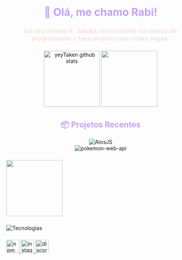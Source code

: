<h1 align="center" style="color:#c6a0f6;">👋 Olá, me chamo Rabi!</h1>

###

<h3 align="center" style="color:#f5e0dc;">Eu sou o Israel R. Jatobá, um iniciante no mundo da programação e faço projetos nas horas vagas.</h3>

###

<div align="center" style="margin-top: 20px;">
  <img class="stats-item" src="https://github-readme-stats.vercel.app/api?username=yeyTaken&show_icons=true&hide_border=true&title_color=4E5D94&icon_color=4E5D94&text_color=9fabb7&bg_color=ffffff00" height="150" alt="yeyTaken github stats" /> 
  <img class="stats-item" src="https://github-readme-stats.vercel.app/api/top-langs/?username=yeyTaken&layout=compact&hide_border=true&title_color=4E5D94&text_color=9fabb7&bg_color=ffffff00" height="150" />
</div>

###

<div align="center" style="margin-top: 30px;">
  <h2 style="color: #c6a0f6;">📦 Projetos Recentes</h2>
</div>

<div align="center">
  <a href="https://github.com/yeyTaken/atosjs" target="_blank" style="text-decoration: none;">
    <img src="https://github-readme-stats.vercel.app/api/pin/?username=yeyTaken&repo=atosjs" alt="AtosJS">
  </a>
</div>

<div align="center">
  <a href="https://github.com/yeyTaken/pokemon-web-api" target="_blank" style="text-decoration: none;">
    <img src="https://github-readme-stats.vercel.app/api/pin/?username=yeyTaken&repo=pokemon-web-api" alt="pokemon-web-api">
  </a>
</div>

###

<div align="left" style="margin-top: 20px;">
  <img height="150" src="https://i.imgflip.com/65efzo.gif" />
</div>

###

<div align="left" style="margin-top: 20px;">
  <img src="https://skillicons.dev/icons?i=js,ts,nodejs,bun,npm,mongodb,firebase,vscode,arch" alt="Tecnologias" />
</div>

###

<div align="left" style="margin-top: 20px;">
  <a href="https://www.npmjs.com/~yeytakeen" target="_blank">
    <img src="https://img.shields.io/badge/npm-CB3837?style=for-the-badge&logo=npm&logoColor=white" height="35" alt="npm logo" />
  </a>
  <a href="https://www.instagram.com/rabikkj" target="_blank">
    <img src="https://img.shields.io/badge/Instagram-E4405F?style=for-the-badge&logo=instagram&logoColor=white" height="35" alt="instagram logo" />
  </a>
  <a href="https://atos.js.org/discord" target="_blank">
    <img src="https://img.shields.io/badge/Discord-7289DA?style=for-the-badge&logo=discord&logoColor=white" height="35" alt="discord logo" />
  </a>
</div>
